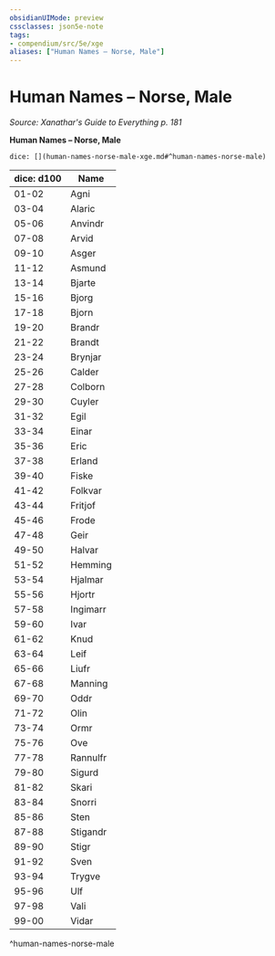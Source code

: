 ```yaml
---
obsidianUIMode: preview
cssclasses: json5e-note
tags:
- compendium/src/5e/xge
aliases: ["Human Names – Norse, Male"]
---
```

# Human Names – Norse, Male
*Source: Xanathar's Guide to Everything p. 181* 

**Human Names – Norse, Male**

`dice: [](human-names-norse-male-xge.md#^human-names-norse-male)`

| dice: d100 | Name |
|------------|------|
| 01-02 | Agni |
| 03-04 | Alaric |
| 05-06 | Anvindr |
| 07-08 | Arvid |
| 09-10 | Asger |
| 11-12 | Asmund |
| 13-14 | Bjarte |
| 15-16 | Bjorg |
| 17-18 | Bjorn |
| 19-20 | Brandr |
| 21-22 | Brandt |
| 23-24 | Brynjar |
| 25-26 | Calder |
| 27-28 | Colborn |
| 29-30 | Cuyler |
| 31-32 | Egil |
| 33-34 | Einar |
| 35-36 | Eric |
| 37-38 | Erland |
| 39-40 | Fiske |
| 41-42 | Folkvar |
| 43-44 | Fritjof |
| 45-46 | Frode |
| 47-48 | Geir |
| 49-50 | Halvar |
| 51-52 | Hemming |
| 53-54 | Hjalmar |
| 55-56 | Hjortr |
| 57-58 | Ingimarr |
| 59-60 | Ivar |
| 61-62 | Knud |
| 63-64 | Leif |
| 65-66 | Liufr |
| 67-68 | Manning |
| 69-70 | Oddr |
| 71-72 | Olin |
| 73-74 | Ormr |
| 75-76 | Ove |
| 77-78 | Rannulfr |
| 79-80 | Sigurd |
| 81-82 | Skari |
| 83-84 | Snorri |
| 85-86 | Sten |
| 87-88 | Stigandr |
| 89-90 | Stigr |
| 91-92 | Sven |
| 93-94 | Trygve |
| 95-96 | Ulf |
| 97-98 | Vali |
| 99-00 | Vidar |
^human-names-norse-male